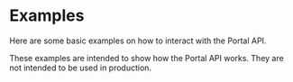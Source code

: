 # Examples

<include from="Snippets-PortalAPI.md" element-id="snippet-header" />

Here are some basic examples on how to interact with the Portal API.

These examples are intended to show how the Portal API works. They are not intended to be used in production.
